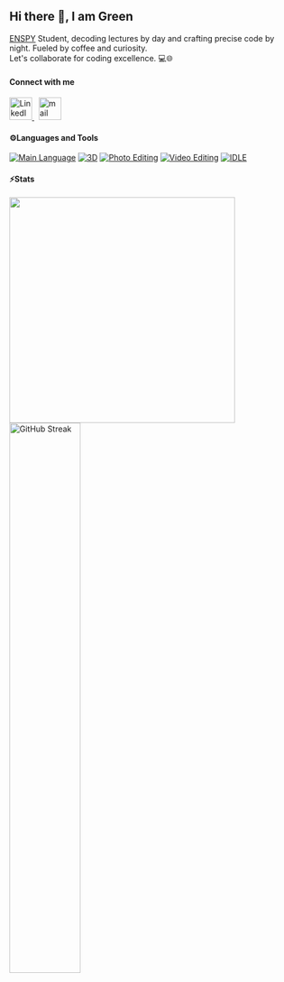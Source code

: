   <h2 align="left">Hi there 👋, I am Green</h2>
  
  <p align="left"><a href="https://polytechnique.cm/">ENSPY</a> Student, decoding lectures by day and crafting precise code by night. Fueled by coffee and curiosity. <br>Let's collaborate for coding excellence. 💻🌐</p>
  
  <h4 align="left">Connect with me</h4>
  
  <!-- LinkedIn -->
  <a href="https://www.linkedin.com/in/igor-green-mogou-062876267/" target="_blank">
    <img src="https://upload.wikimedia.org/wikipedia/commons/thumb/c/ca/LinkedIn_logo_initials.png/600px-LinkedIn_logo_initials.png" alt="LinkedIn" width="40" height="40"/>
  </a>&nbsp;
  
  <!-- Gmail -->
  <a href="mailto:igormogou86@gmail.com" target="_blank">  
  <img src="https://upload.wikimedia.org/wikipedia/commons/thumb/7/7e/Gmail_icon_%282020%29.svg/1024px-Gmail_icon_%282020%29.svg.png" alt="mail" height="40"/> 
  </a> 
  
  <h4 align="left">⚙️Languages and Tools</h4>

[![Main Language](https://img.shields.io/badge/prefered%20Language-C++-white?logo=cplusplus)](https://isocpp.org/)
[![3D](https://img.shields.io/badge/VFX/3D-Blender-informational?style=flat&logo=blender&logoColor=orange&color=f86604)](https://www.blender.org/)
[![Photo Editing](https://img.shields.io/badge/photo-Photoshop-blue?style=flat&logo=adobephotoshop&color=blue)](https://www.adobe.com/fr/products/photoshop.html)
[![Video Editing](https://img.shields.io/badge/editing-Adobe%20AfterEffects-blue?style=flat&logo=adobeaftereffects&color=c500ff)](https://www.adobe.com/fr/products/aftereffects.html)
[![IDLE](https://img.shields.io/badge/IDLE-VS_Code-informational?style=flat&logo=VisualStudioCode&logoColor=lightblue&color=blue)](https://code.visualstudio.com/)

  <h4 align="left">⚡Stats</h4>
  
  <img align="left" width="400" src="https://github-readme-stats.vercel.app/api?username=IgorGreenIGM&show_icons=true&theme=github_dark&&hide_border=true"> 
  <img src="https://streak-stats.demolab.com?user=IgorGreenIGM&theme=dark&hide_border=true" alt="GitHub Streak" style="width: 50%" />
